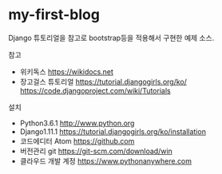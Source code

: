 # my-first-blog

Django 튜토리얼을 참고로 bootstrap등을 적용해서 구현한 예제 소스.

참고
- 위키독스 https://wikidocs.net
- 장고걸스 튜토리얼 https://tutorial.djangogirls.org/ko/
https://code.djangoproject.com/wiki/Tutorials

설치
- Python3.6.1 http://www.python.org
- Django1.11.1 https://tutorial.djangogirls.org/ko/installation
- 코드에디터 Atom https://github.com
- 버전관리 git https://git-scm.com/download/win
- 클라우드 개발 계정 https://www.pythonanywhere.com